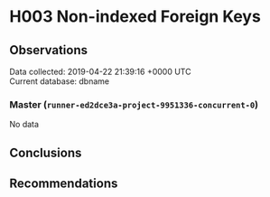 # H003 Non-indexed Foreign Keys #

## Observations ##
Data collected: 2019-04-22 21:39:16 +0000 UTC  
Current database: dbname  

### Master (`runner-ed2dce3a-project-9951336-concurrent-0`) ###


No data


## Conclusions ##


## Recommendations ##


